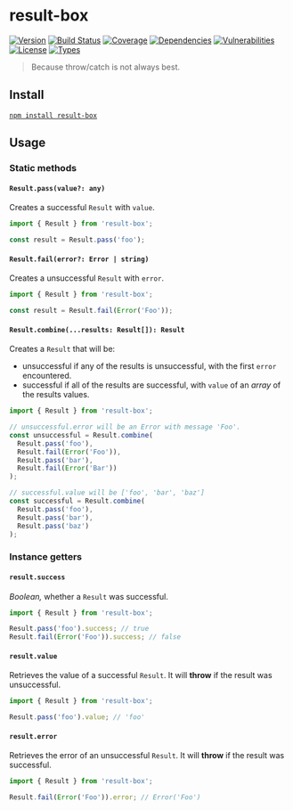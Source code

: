 # result-box

[![Version](https://img.shields.io/npm/v/result-box.svg)](https://www.npmjs.com/package/result-box)
[![Build Status](https://img.shields.io/travis/rafamel/utils/master.svg)](https://travis-ci.org/rafamel/utils)
[![Coverage](https://img.shields.io/coveralls/rafamel/utils/master.svg)](https://coveralls.io/github/rafamel/utils)
[![Dependencies](https://img.shields.io/david/rafamel/utils.svg?path=packages%2Fresult-box)](https://david-dm.org/rafamel/utils.svg?path=packages%2Fresult-box)
[![Vulnerabilities](https://img.shields.io/snyk/vulnerabilities/npm/result-box.svg)](https://snyk.io/test/npm/result-box)
[![License](https://img.shields.io/github/license/rafamel/utils.svg)](https://github.com/rafamel/utils/blob/master/LICENSE)
[![Types](https://img.shields.io/npm/types/result-box.svg)](https://www.npmjs.com/package/result-box)

> Because throw/catch is not always best.

## Install

[`npm install result-box`](https://www.npmjs.com/package/result-box)

## Usage

### Static methods

#### `Result.pass(value?: any)`

Creates a successful `Result` with `value`.

```javascript
import { Result } from 'result-box';

const result = Result.pass('foo');
```

#### `Result.fail(error?: Error | string)`

Creates a unsuccessful `Result` with `error`.

```javascript
import { Result } from 'result-box';

const result = Result.fail(Error('Foo'));
```

#### `Result.combine(...results: Result[]): Result`

Creates a `Result` that will be:

- unsuccessful if any of the results is unsuccessful, with the first `error` encountered.
- successful if all of the results are successful, with `value` of an *array* of the results values.

```javascript
import { Result } from 'result-box';

// unsuccessful.error will be an Error with message 'Foo'.
const unsuccessful = Result.combine(
  Result.pass('foo'),
  Result.fail(Error('Foo')),
  Result.pass('bar'),
  Result.fail(Error('Bar'))
);

// successful.value will be ['foo', 'bar', 'baz']
const successful = Result.combine(
  Result.pass('foo'),
  Result.pass('bar'),
  Result.pass('baz')
);
```

### Instance getters

#### `result.success`

*Boolean,* whether a `Result` was successful.

```javascript
import { Result } from 'result-box';

Result.pass('foo').success; // true
Result.fail(Error('Foo')).success; // false
```

#### `result.value`

Retrieves the value of a successful `Result`. It will **throw** if the result was unsuccessful.

```javascript
import { Result } from 'result-box';

Result.pass('foo').value; // 'foo'
```

#### `result.error`

Retrieves the error of an unsuccessful `Result`. It will **throw** if the result was successful.

```javascript
import { Result } from 'result-box';

Result.fail(Error('Foo')).error; // Error('Foo')
```
